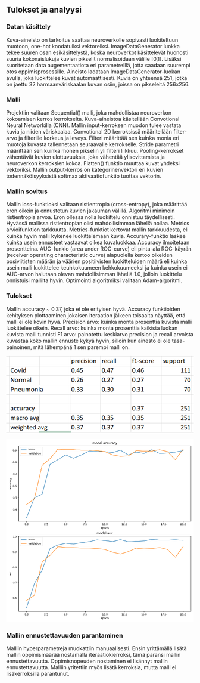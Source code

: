 ## Tulokset ja analyysi

### Datan käsittely
Kuva-aineisto on tarkoitus saattaa neuroverkolle sopivasti luokiteltuun muotoon, one-hot koodatuiksi vektoreiksi. ImageDataGenerator luokka tekee suuren osan esikäsittelystä, koska neuroverkot käsittelevät huonosti suuria kokonaislukuja kuvien pikselit normalisoidaan välille [0,1]. Lisäksi suoritetaan data augementaatiota eri parametreillä, jotta saadaan suurempi otos oppimisprosessille. Aineisto ladataan ImageDataGenerator-luokan avulla, joka luokittelee kuvat automaattisesti. Kuvia on yhteensä 251, jotka on jaettu 32 harmaanväriskaalan kuvan osiin, joissa on pikseleitä 256x256.


### Malli
Projektiin valitaan Sequential() malli, joka mahdollistaa neuroverkon kokoamisen kerros kerrokselta. Kuva-aineistoa käsitellään Convotional Neural Networkilla (CNN). Mallin input-kerroksen muodon tulee vastata kuvia ja niiden väriskaalaa. Convotional 2D kerroksissä määritellään filter-arvo ja filterille korkeus ja leveys. Filteri määrittää sen kuinka monia eri muotoja kuvasta tallennetaan seuraavalle kerrokselle. Stride parametri määrittään sen kuinka monen pikselin yli filteri liikkuu. Pooling-kerrokset vähentävät kuvien ulottuvuuksia, joka vähentää ylisovittamista ja neuroverkon kerroksien kokoa. Flatten() funktio muuttaa kuvat yhdeksi vektoriksi. Mallin output-kerros on kategorinenvektori eri kuvien todennäköisyyksistä softmax aktivaatiofunktio tuottaa vektorin.



### Mallin sovitus
Mallin loss-funktioksi valitaan ristientropia (cross-entropy), joka määrittää eron oikein ja ennustetun kuvien jakauman välillä. Algoritmi minimoin ristientropia arvoa. Eron ollessa nolla luokittelu onnistuu täydellisesti. Hyvässä mallissa ristientropian olisi mahdollisimman lähellä nollaa. Metrics arvioifunktion tarkkuutta. Metrics-funktiot kertovat mallin tarkkuudesta, eli kuinka hyvin malli kykenee luokittelemaan kuvia. Accurary-funktio laskee kuinka usein ennusteet vastaavat oikea kuvaluokkaa. Accuracy ilmoitetaan prosentteina. AUC-funkio (area under ROC-curve) eli pinta-ala ROC-käyrän (receiver operating characteristic curve) alapuolella kertoo oikeiden posiviitisten määrän ja väärien positiivisten luokitteluiden määrä eli kuinka usein malli luokittelee keuhkokuumeen kehkokuumeeksi ja kuinka usein ei AUC-arvon halutaan olevan mahdollisimman lähellä 1.0, jolloin luokittelu onnistuisi mallilta hyvin. Optimointi algoritmiksi valitaan Adam-algoritmi.


### Tulokset
Mallin accuracy ~ 0.37, joka ei ole erityisen hyvä. Accuracy funktioiden kehityksen plottaaminen jokaisen iteraation jälkeen toisaalta näyttää, että malli ei ole kovin hyvä. Precision arvo: kuinka monta prosenttia kuvista malli luokittelee oikein. Recall arvo: kuinka monta prosenttia kaikista luokan kuvista malli tunnisti
F1 arvo: painotettu keskiarvo precision ja recall arvoista kuvastaa koko mallin ennuste kykyä hyvin, silloin kun ainesto ei ole tasa-painoinen, mitä lähempänä 1 sen parempi malli on.

![kuva lossfunktiosta](/kuvat/classification.png)


![kuva classificaatio tablesta](/kuvat/lossfunction.png)

### Mallin ennustettavuuden parantaminen
Malliin hyperparametreja muokattiin manuaalisesti. Ensin yrittämällä lisätä mallin oppimismäärää nostamalla iteraatiokierroksi, tämä paransi mallin ennustettavuutta. Oppimisnopeuden nostaminen ei lisännyt mallin ennustettavuutta. Malliin yritettiin myös lisätä kerroksia, mutta malli ei lisäkerroksilla parantunut.
